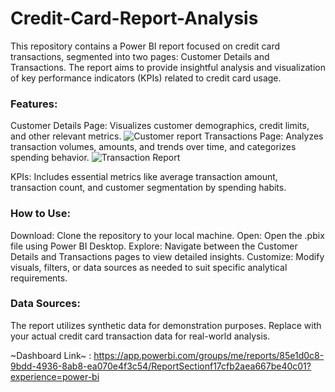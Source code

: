 # Credit-Card-Report-Analysis
This repository contains a Power BI report focused on credit card transactions, segmented into two pages: Customer Details and Transactions. The report aims to provide insightful analysis and visualization of key performance indicators (KPIs) related to credit card usage.

### Features:
Customer Details Page: Visualizes customer demographics, credit limits, and other relevant metrics.
![Customer report](https://github.com/27DEBAPRIYA/Credit-Card-Report-Analysis/assets/102849901/df00c96e-8561-444a-afc5-6cea8b47ed2f)
Transactions Page: Analyzes transaction volumes, amounts, and trends over time, and categorizes spending behavior.
![Transaction Report](https://github.com/27DEBAPRIYA/Credit-Card-Report-Analysis/assets/102849901/6624b8dd-bf8b-472a-a6ae-b6fe85c01562)

KPIs: Includes essential metrics like average transaction amount, transaction count, and customer segmentation by spending habits.
### How to Use:
Download: Clone the repository to your local machine.
Open: Open the .pbix file using Power BI Desktop.
Explore: Navigate between the Customer Details and Transactions pages to view detailed insights.
Customize: Modify visuals, filters, or data sources as needed to suit specific analytical requirements.

### Data Sources:
The report utilizes synthetic data for demonstration purposes. Replace with your actual credit card transaction data for real-world analysis.

~Dashboard Link~ : https://app.powerbi.com/groups/me/reports/85e1d0c8-9bdd-4936-8ab8-ea070e4f3c54/ReportSectionf17cfb2aea667be40c01?experience=power-bi
